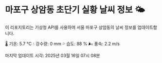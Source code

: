 
# 마포구 상암동 초단기 실황 날씨 정보 🌤️

이 리포지토리는 기상청 API를 사용하여 서울 마포구 상암동의 날씨 정보를 업데이트합니다. 

🌡️ 기온: 5.7 ℃
💧 강수량: 0 mm
💦 습도: 88 %
🌬️ 풍속: 2.2 m/s

마지막 업데이트 시각: 2025년 03월 16일 07시 08분    
